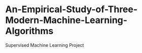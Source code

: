 # An-Empirical-Study-of-Three-Modern-Machine-Learning-Algorithms
Supervised Machine Learning Project
